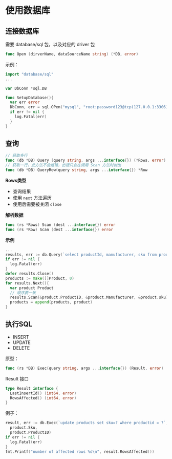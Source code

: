 # 使用数据库


## 连接数据库

需要 database/sql 包，以及对应的 driver 包

```go
func Open (dirverName, dataSourceName string) (*DB, error)
```

示例：

```go
import "database/sql"
...

var DbConn *sql.DB

func SetupDatabase(){
  var err error
  DbConn, err = sql.OPen("mysql", "root:password123@tcp(127.0.0.1:3306)/inventorydb")
  if err != nil {
    log.Fatal(err)
  }
}
```


## 查询

```go
// 获取多行
func (db *DB) Query (query string, args ...interface{}) (*Rows, error)
// 获取一行，此方法不会报错，出错只会在调用 Scan 方法时抛出
func (db *DB) QueryRow(query string, args ...interface{}) *Row
```


**Rows类型**

- 查询结果
- 使用 `next` 方法遍历
- 使用后需要被关闭 `close`


**解析数据**

```go
func (rs *Rows) Scan (dest ...interface{}) error
func (rs *Row) Scan (dest ...interface{}) error
```

**示例**

```go
...
results, err := db.Query(`select productId, manufacturer, sku from products`)
if err != nil {
  log.Fatal(err)
}
defer results.Close()
products := make([]Product, 0)
for results.Next(){
  var product Product
  // 顺序要一致
  results.Scan(&product.ProductID, &product.Manufacturer, &product.sku)
  products = append(products, product)
}
```

## 执行SQL

- INSERT
- UPDATE
- DELETE


原型：

```go
func (rs *DB) Exec(query string, args ...interface{}) (Result, error)
```

Result 接口

```go
type Result interface {
  LastInsertId() (int64, error)
  RowsAffected() (int64, error)
}
```

例子：

```go
result, err := db.Exec(`update products set sku=? where productid = ?`,
  product.Sku,
  product.ProductID)
if err != nil {
  log.Fatal(err)
}
fmt.Printf("number of affected rows %d\n", result.RowsAffected())
```
